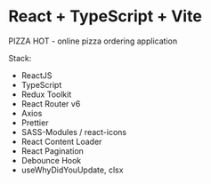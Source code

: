 # React + TypeScript + Vite

PIZZA HOT - online pizza ordering application

Stack:
- ReactJS
- TypeScript
- Redux Toolkit
- React Router v6
- Axios
- Prettier
- SASS-Modules / react-icons
- React Content Loader
- React Pagination
- Debounce Hook
- useWhyDidYouUpdate, clsx